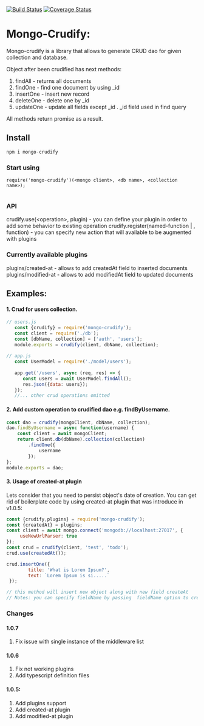 [![Build Status](https://travis-ci.org/Stioneq/mongo-crudify.svg?branch=master)](https://travis-ci.org/Stioneq/mongo-crudify)
[![Coverage Status](https://coveralls.io/repos/github/Stioneq/mongo-crudify/badge.svg)](https://coveralls.io/github/Stioneq/mongo-crudify)
# Mongo-Crudify:
Mongo-crudify is a library that allows to generate CRUD dao for given collection and database.

Object after been crudified has next methods:  
1) findAll - returns all documents
2) findOne - find one document by using _id
3) insertOne - insert new record
4) deleteOne - delete one by _id
5) updateOne - update all fields except _id . _id field used in find query

All methods return promise as a result.


## Install
```js
npm i mongo-crudify
```

### Start using
```
require('mongo-crudify')(<mongo client>, <db name>, <collection name>);


```

### API

crudify.use(<operation\>, plugin) - you can define your plugin in order to add some behavior to existing operation
crudify.register(named-function | <operation-name>, function) - you can specify new action that will available to 
be augmented with plugins

### Currently available plugins
plugins/created-at - allows to add createdAt field to inserted documents
plugins/modified-at - allows to add modifiedAt field to updated documents

## Examples:
#### 1.  Crud for users collection. 
```js
// users.js
   const {crudify} = require('mongo-crudify');
   const client = require('./db');
   const [dbName, collection] = ['auth', 'users'];
   module.exports = crudify(client, dbName, collection);
   
// app.js
   const UserModel = require('./model/users');
   
   app.get('/users', async (req, res) => {
      const users = await UserModel.findAll();
      res.json({data: users});
   });
   //... other crud operations omitted
```   
#### 2.  Add custom operation to crudified dao e.g. findByUsername.
```js
const dao = crudify(mongoClient, dbName, collection);
dao.findByUsername = async function(username) {
    const client = await mongoClient;
    return client.db(dbName).collection(collection)
        .findOne({
            username
        });
};
module.exports = dao;
```

#### 3. Usage of created-at plugin
Lets consider that you need to persist object's date of creation. You can get rid of boilerplate code by using
created-at plugin that was introduce in v1.0.5:

```javascript
const {crudify,plugins} = require('mongo-crudify');
const {createdAt} = plugins;
const client = await mongo.connect('mongodb://localhost:27017', {
     useNewUrlParser: true
});
const crud = crudify(client, 'test', 'todo');
crud.use(createdAt());

crud.insertOne({
        title: 'What is Lorem Ipsum?',
        text: `Lorem Ipsum is si.....`
 });

// this method will insert new object along with new field createAt
// Notes: you can specify fieldName by passing  fieldName option to createdAt {fieldName: myDateField}


```
 
### Changes
#### 1.0.7
1) Fix issue with single instance of the middleware list
#### 1.0.6
1) Fix not working plugins
2) Add typescript definition files
#### 1.0.5:
1) Add plugins support
2) Add created-at plugin
3) Add modified-at plugin 
